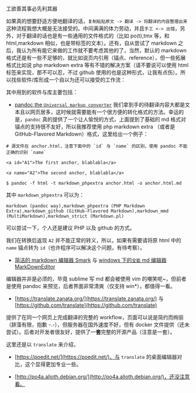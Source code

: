 工欲善其事必先利其器

如果真的想要舒适方便地翻译的话，`复制粘贴原文 -> 翻译 -> 将翻译的内容整理出来` 这种流程我想大概是无法接受的。中间满满的体力劳动，并且`手工 <-> 出错`，另外，对于翻译的话也是有一些通用的文件格式的（比如 po(t),tmx 等，和 html,markdown 相似，也是带标签的文本）。还有，自从尝试了 markdown 之后，我认为所有能它来做的工作就不要考虑其他的了，当然，默认的 markdown 格式还是有一些不足够的，就比如说页内引用（锚点、reference），但一些拓展格式比如说 php markdown extra 等有不错的解决方案（请不要说可以使用 html 标签来实现，那不可以忍，不过 github 使用的也是这种形式，让我有点伤）。所以找些软件/库形成一个自以为还可以接受的工作流：


其中用到的软件与库主要包括：

* [pandoc,the `Universal markup converter`](https://github.com/jgm/pandoc)
我们拿到手的待翻译内容大都是文本且以网页居多，这时候就需要能有一个很方便的转化格式的方法。幸运的是，`pandoc` 真的提供了一个让人愉悦的方式，上面提到了基础的 md 格式对锚点的支持很不友好，所以我推荐使用 php markdown extra （或者是 GitHub-Flavored Markdown）格式，这里给出一个例子：

``` vi
# 源文件在 anchor.html，注意下面中的 `id` 与 `name` 的区别，使用 pandoc 不能正确的识别 `name`

<a id="A1">The first anchor, blablabla</a>

<a name="A2">The second anchor, blablabla</a> 
```

``` vi
$ pandoc -f html -t markdown_phpextra anchor.html -o anchor.html.md 
```

其中 `markdown_phpextra` 可以为：

`markdown (pandoc way),markdown_phpextra (PHP Markdown Extra),markdown_github (GitHub-Flavored Markdown),markdown_mmd (MultiMarkdown),markdown_strict (Markdown.pl)`

可以尝试一下，个人还是建议 PHP 以及 github 的方式。

我们在转换后返现 `A2` 并不能正常的转义，所以，如果有需要请将原 html 中的 `name` 锚点转为 `id`（也许程序可以解决这个问题，有待考察）。


* [简洁的 markdown 编辑器 Smark](https://github.com/elerao/Smark) 与 [windows 下的`全能` md 编辑器 MarkDownEditor](https://github.com/chenguanzhou/MarkDownEditor)

编辑器并非是必须的，毕竟 sublime 写 md 都会被使用 vim 的嘲笑呢~，但前者是使用 pandoc 来预览，后者界面非常清爽（仅支持 win*），都值得一看。

* [https://translate.zanata.org/](https://translate.zanata.org/) 
与 [https://github.com/translate](https://github.com/translate)

提供了在同一个网页上完成翻译的完整的 workflow，页面可以说是简约而绚丽（辞藻有限，抱歉 -.-），但服务器在国外速度不好，但有 docker 文件提供（还未尝试）。后者对开发者很友好，提供了一**套**完整的开源产品（注意是一套）。


这里还是以 `translate` 来介绍，


* [https://poedit.net/](https://poedit.net/)，与 `translate` 的桌面编辑器对比，这个显得更加专业一些。


* [http://po4a.alioth.debian.org/](http://po4a.alioth.debian.org/)，还没注意看。
